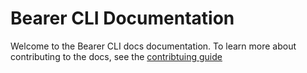 # Bearer CLI Documentation

Welcome to the Bearer CLI docs documentation. To learn more about contributing to the docs, see the [contribtuing guide](https://docs.bearer.com/contributing/docs/)